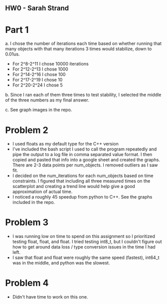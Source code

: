 ## HW0 - Sarah Strand

# Part 1
a. I chose the number of iterations each time based on whether running that many objects with that many iterations 3 times would stabilize, down to 0.01us. 
  * For 2^8-2^11 I chose 10000 iterations 
  * For 2^12-2^13 I chose 1000
  * For 2^14-2^16 I chose 100
  * For 2^17-2^19 I chose 10
  * For 2^20-2^24 I chose 5
  
 b. Since I ran each of them three times to test stability, I selected the middle of the three numbers as my final answer.

 c. See graph images in the repo.
 
 # Problem 2
* I used floats as my default type for the C++ version
* I've included the bash script I used to call the program repeatedly and pipe the output to a log file in comma separated value format. I then copied and pasted that info into a google sheet and created the graphs. There are 2-3 data points per num_objects. I removed outliers as I saw fit. 
* I decided on the num_iterations for each num_objects based on time constraints. I figured that including all three measured times on the scatterplot and creating a trend line would help give a good approximation of actual time. 
* I noticed a roughly 45 speedup from python to C++. See the graphs included in the repo. 

# Problem 3
* I was running low on time to spend on this assignment so I prioritized testing float, float, and float. I tried testing int8_t, but I couldn't figure out how to get around data loss / type conversion issues in the time I had left. 
* I saw that float and float were roughly the same speed (fastest), int64_t was in the middle, and python was the slowest. 

# Problem 4
* Didn't have time to work on this one. 